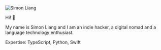 <img src="/simonliang.jpg" alt="Simon Liang" class="rounded w-24 h-24" />

Hi! 👋

My name is Simon Liang and I am an indie hacker, a digital nomad and a language technology enthusiast.

Expertise: TypeScript, Python, Swift
